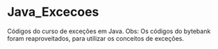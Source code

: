 # Java_Excecoes
Códigos do curso de exceções em Java. Obs: Os códigos do bytebank foram reaproveitados, para utilizar os conceitos de exceções.
